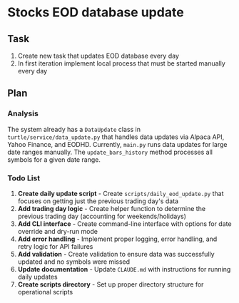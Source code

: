 # Stocks EOD database update

## Task
1. Create new task that updates EOD database every day
2. In first iteration implement local process that must be started manually every day  

## Plan

### Analysis
The system already has a `DataUpdate` class in `turtle/service/data_update.py` that handles data updates via Alpaca API, Yahoo Finance, and EODHD. Currently, `main.py` runs data updates for large date ranges manually. The `update_bars_history` method processes all symbols for a given date range.

### Todo List
1. **Create daily update script** - Create `scripts/daily_eod_update.py` that focuses on getting just the previous trading day's data
2. **Add trading day logic** - Create helper function to determine the previous trading day (accounting for weekends/holidays) 
3. **Add CLI interface** - Create command-line interface with options for date override and dry-run mode
4. **Add error handling** - Implement proper logging, error handling, and retry logic for API failures
5. **Add validation** - Create validation to ensure data was successfully updated and no symbols were missed
6. **Update documentation** - Update `CLAUDE.md` with instructions for running daily updates
7. **Create scripts directory** - Set up proper directory structure for operational scripts
